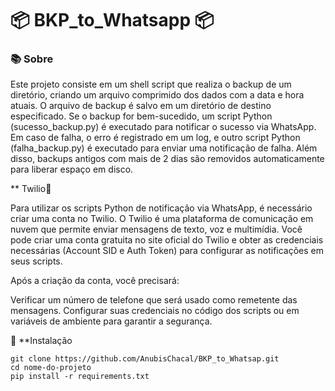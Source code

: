 # 📦 BKP_to_Whatsapp 📦

### 📚 **Sobre**

Este projeto consiste em um shell script que realiza o backup de um diretório, criando um arquivo comprimido dos dados com a data e hora atuais. O arquivo de backup é salvo em um diretório de destino especificado. Se o backup for bem-sucedido, um script Python (sucesso_backup.py) é executado para notificar o sucesso via WhatsApp. Em caso de falha, o erro é registrado em um log, e outro script Python (falha_backup.py) é executado para enviar uma notificação de falha. Além disso, backups antigos com mais de 2 dias são removidos automaticamente para liberar espaço em disco.

** Twilio📜 

Para utilizar os scripts Python de notificação via WhatsApp, é necessário criar uma conta no Twilio. O Twilio é uma plataforma de comunicação em nuvem que permite enviar mensagens de texto, voz e multimídia. Você pode criar uma conta gratuita no site oficial do Twilio e obter as credenciais necessárias (Account SID e Auth Token) para configurar as notificações em seus scripts.

Após a criação da conta, você precisará:

Verificar um número de telefone que será usado como remetente das mensagens.
Configurar suas credenciais no código dos scripts ou em variáveis de ambiente para garantir a segurança.


🚀 **Instalação
```
git clone https://github.com/AnubisChacal/BKP_to_Whatsap.git
cd nome-do-projeto
pip install -r requirements.txt
```
